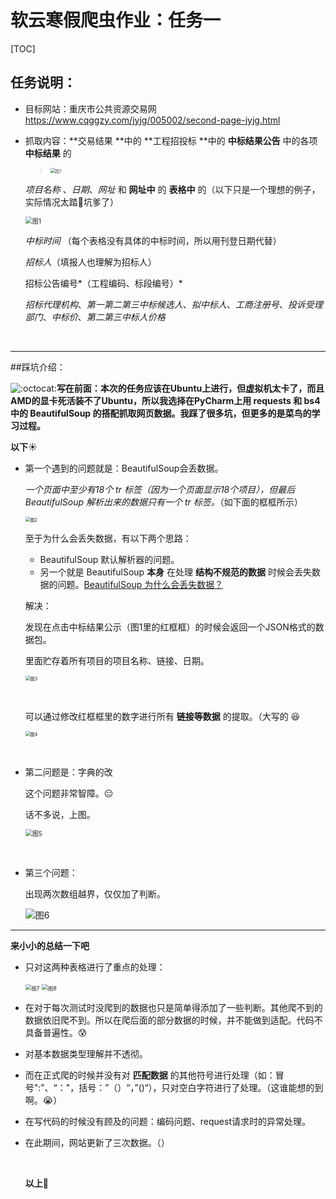 # 软云寒假爬虫作业：任务一

[TOC]

## 任务说明：

- 目标网站：重庆市公共资源交易网 https://www.cqggzy.com/jyjg/005002/second-page-jyjg.html 

- 抓取内容：**交易结果 **中的 **工程招投标 **中的 **中标结果公告** 中的各项 **中标结果** 的

   > <img src="./1.png" style="zoom:50%" alt="图1">

   *项目名称* 、*日期*、*网址*  和 **网址中** 的 **表格中** 的（以下只是一个理想的例子，实际情况太踏🐴坑爹了）

   <img src="./2.png" style="zoom:70%" alt="图1">

   *中标时间* （每个表格没有具体的中标时间，所以用刊登日期代替）

   *招标人*（填报人也理解为招标人）

   招标公告编号*（工程编码、标段编号）*

   *招标代理机构*、*第一第二第三中标候选人*、*拟中标人*、*工商注册号*、*投诉受理部门*、*中标价*、*第二第三中标人价格*

   ​

***



##踩坑介绍：

![:octocat:](https://github.githubassets.com/images/icons/emoji/octocat.png)**写在前面：本次的任务应该在Ubuntu上进行，但虚拟机太卡了，而且AMD的显卡死活装不了Ubuntu，所以我选择在PyCharm上用 requests 和 bs4 中的 BeautifulSoup 的搭配抓取网页数据。我踩了很多坑，但更多的是菜鸟的学习过程。**



**以下**☀️

- 第一个遇到的问题就是：BeautifulSoup会丢数据。

  *一个页面中至少有18个 tr 标签（因为一个页面显示18个项目），但最后 BeautifulSoup 解析出来的数据只有一个 tr 标签。*（如下面的框框所示）

  <img src="./3.png" style="zoom:50%" alt="图2">

  至于为什么会丢失数据，有以下两个思路：

  - BeautifulSoup 默认解析器的问题。
  - 另一个就是 BeautifulSoup **本身** 在处理 **结构不规范的数据** 时候会丢失数据的问题。[BeautifulSoup 为什么会丢失数据？](https://www.crummy.com/software/BeautifulSoup/bs3/documentation.zh.html#Beautiful%20Soup%20loses%20the%20data%20I%20fed%20it%21%20Why?%20WHY?????)

  解决：

  发现在点击中标结果公示（图1里的红框框）的时候会返回一个JSON格式的数据包。

  里面贮存着所有项目的项目名称、链接、日期。

  <img src="./4.png" style="zoom:50%" alt="图3">

  ​

  可以通过修改红框框里的数字进行所有 **链接等数据** 的提取。（大写的 😆

  <img src="./5.png" style="zoom:50%" alt="图4">

  ​


- 第二问题是：字典的改

  这个问题非常智障。😑

  话不多说，上图。

  <img src="./6.png" style="zoom:70%" alt="图5">

  ​


- 第三个问题：

  出现两次数组越界，仅仅加了判断。

  <img src="./7.png" alt="图6">



***



**来小小的总结一下吧** 

- 只对这两种表格进行了重点的处理：

  <img src="./9.png" style="zoom:60%" alt="图7">

  <img src="./8.png" style="zoom:60%" alt="图8">

- 在对于每次测试时没爬到的数据也只是简单得添加了一些判断。其他爬不到的数据依旧爬不到。所以在爬后面的部分数据的时候，并不能做到适配。代码不具备普遍性。😰

- 对基本数据类型理解并不透彻。

- 而在正式爬的时候并没有对 **匹配数据** 的其他符号进行处理（如：冒号":”、“："，括号：”（）“，”()“），只对空白字符进行了处理。（这谁能想的到啊。😭）

- 在写代码的时候没有顾及的问题：编码问题、request请求时的异常处理。

- 在此期间，网站更新了三次数据。（）

  ​

  **以上**🌝